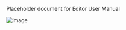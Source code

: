 Placeholder document for Editor User Manual

![image](https://github.com/ViciousSquid/Adventure/assets/161540961/28b8bff9-2403-4a1e-ad88-f6764d52360d)


